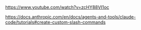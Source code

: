 https://www.youtube.com/watch?v=zcHY88VI1oc

https://docs.anthropic.com/en/docs/agents-and-tools/claude-code/tutorials#create-custom-slash-commands